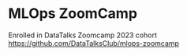 # MLOps ZoomCamp
 Enrolled in DataTalks Zoomcamp 2023 cohort https://github.com/DataTalksClub/mlops-zoomcamp
 
